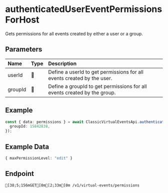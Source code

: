 
# authenticatedUserEventPermissionsForHost
Gets permissions for all events created by either a user or a group.


## Parameters
| Name    | Type  | Description                                                              |
| :------ | :---- | :----------------------------------------------------------------------- |
| userId  | 🤷    | Define a userId to get permissions for all events created by the user.   |
| groupId | 🤷    | Define a groupId to get permissions for all events created by the group. |



## Example
```ts copy showLineNumbers
const { data: permissions } = await ClassicVirtualEventsApi.authenticatedUserEventPermissionsForHost({
  groupId: 15842838,
}); 
```


## Example Data
```ts copy showLineNumbers
{ maxPermissionLevel: "edit" } 
```


## Endpoint
```ansi
[38;5;156mGET[0m[2;33m[0m /v1/virtual-events/permissions
```
  